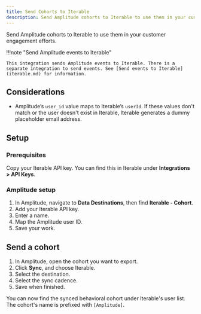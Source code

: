 ```yaml
---
title: Send Cohorts to Iterable
description: Send Amplitude cohorts to Iterable to use them in your customer engagement efforts. 
---
```


Send Amplitude cohorts to Iterable to use them in your customer engagement efforts. 

!!!note "Send Amplitude events to Iterable"

    This integration sends Amplitude events to Iterable. There is a separate integration to send events. See [Send events to Iterable](iterable.md) for information.

## Considerations 

- Amplitude’s `user_id` value maps to Iterable’s `userId`. If these values don't match or the user doesn't exist in Iterable, Iterable generates a dummy placeholder email address.

## Setup

### Prerequisites

Copy your Iterable API key. You can find this in Iterable under **Integrations > API Keys**.

### Amplitude setup

1. In Amplitude, navigate to **Data Destinations**, then find **Iterable - Cohort**.
2. Add your Iterable API key. 
3. Enter a name. 
4. Map the Amplitude user ID.
5. Save your work. 

## Send a cohort

1. In Amplitude, open the cohort you want to export. 
2. Click **Sync**, and choose Iterable.
3. Select the destination.
4. Select the sync cadence.
5. Save when finished.

You can now find the synced behavioral cohort under Iterable's user list. The cohort's name is prefixed with `[Amplitude]`.
